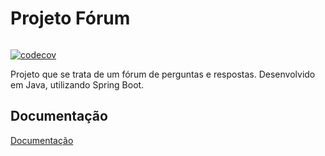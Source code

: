 
# Projeto Fórum

[![<barbara-amaral>](https://circleci.com/gh/barbara-amaral/projetoforum.svg?style=shield)](<https://circleci.com/gh/barbara-amaral/projetoforum>)

[![codecov](https://codecov.io/gh/barbara-amaral/projetoforum/branch/master/graph/badge.svg)](https://codecov.io/gh/barbara-amaral/projetoforum)

Projeto que se trata de um fórum de perguntas e respostas.
Desenvolvido em Java, utilizando Spring Boot.




## Documentação

[Documentação](https://projeto-forum.herokuapp.com/swagger-ui.html)

